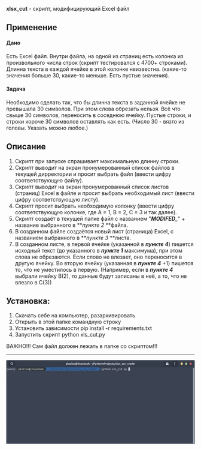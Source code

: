 **xlsx_cut** - скрипт, модифицирующий Excel файл
## Применение
#### Дано
Есть Excel файл. Внутри файла, на одной из страниц есть колонка из произвольного числа строк (скрипт тестировался с 4700+ строками). Длинна текста в каждой ячейке в этой колонке неизвестна. (какие-то значения больше 30, какие-то меньше. Есть пустые значения).
#### Задача
Необходимо сделать так, что бы длинна текста в заданной ячейке не превышала 30 символов. При этом слова обрезать нельзя. Всё что свыше 30 символов, переносить в соседнюю ячейку. Пустые строки, и строки короче 30 символов оставлять как есть. (Число 30 - вязто из головы. Указать можно любое.)
## Описание
1. Скрипт при запуске спрашивает максимальную длинну строки.
2. Скрипт выводит на экран пронумерованный список файлов в текущей дирректории и просит выбрать файл (ввести цифру соответствующую файлу).
3. Скрипт выводит на экран пронумерованный список листов (страниц)  Excel в файле и просит выбрать необходимый лист (ввести цифру соответствующую листу).
4. Скрипт просит выбрать необходимую колонку (ввести цифру соответствующую колонке, где А  = 1, В = 2, С = 3 и так далее).
5. Скрипт создаёт в текущей папке файл с названием "***MODIFED_***" + название выбранного в ***пункте 2* **файла.
6. В созданном файле создаётся новый лист (страница) Excel, с названием выбранного в ***пункте 3* **листа.
7. В созданном листе, в первой ячейке (указанной в ***пункте 4***) пишется исходный текст (до указанного в ***пункте 1*** максимума), при этом слова не обрезаются. Если слово не влезает, оно переносится в другую ячейку. Во вторую ячейку (указанная в ***пункте 4*** +1)  пишется то, что не уместилось в первую. (Например, если в ***пункте 4*** выбрали ячейку В(2), то данные будут записаны в неё, а то, что не влезло в С(3))
## Установка:
1. Скачать себе на компьютер, разархивировать
2. Открыть в этой папке командную строку
3. Установить зависимости pip install -r requirements.txt
4. Запустить скрипт python xls_cut.py

ВАЖНО!!! Сам файл должен лежать в папке со скриптом!!!

------
![](img/output_WiiWkfl.gif)
